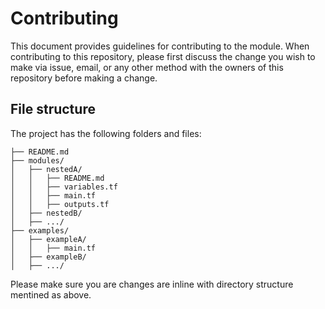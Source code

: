 # Contributing

This document provides guidelines for contributing to the module. When contributing to this repository, please first discuss the change you wish to make via issue, email, or any other method with the owners of this repository before making a change.

## File structure

The project has the following folders and files:
<!-- BEGINNING OF PRE-COMMIT-TERRAFORM DOCS HOOK -->
 ```
├── README.md
├── modules/
│   ├── nestedA/
│   │   ├── README.md
│   │   ├── variables.tf
│   │   ├── main.tf
│   │   ├── outputs.tf
│   ├── nestedB/
│   ├── .../
├── examples/
│   ├── exampleA/
│   │   ├── main.tf
│   ├── exampleB/
│   ├── .../

```

<!-- END OF PRE-COMMIT-TERRAFORM DOCS HOOK -->

Please make sure you are changes are inline with directory structure mentined as above.


